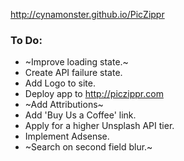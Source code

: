 http://cynamonster.github.io/PicZippr

### To Do:
- ~Improve loading state.~
- Create API failure state.
- Add Logo to site.
- Deploy app to http://piczippr.com
- ~Add Attributions~ 
- Add 'Buy Us a Coffee' link.
- Apply for a higher Unsplash API tier.
- Implement Adsense.
- ~Search on second field blur.~
